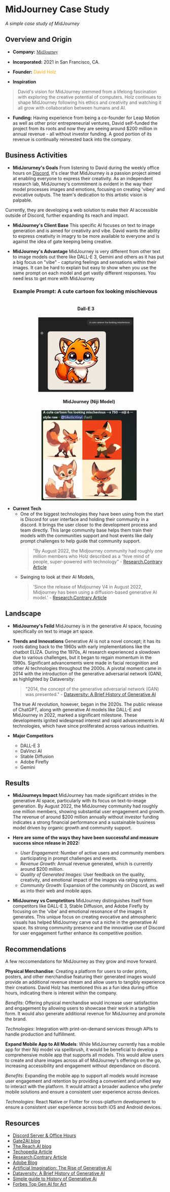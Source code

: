 # MidJourney Case Study

*A simple case study of MidJourney*

## Overview and Origin

* **Company:** <span style="font-family:cursive">[MidJourney](https://www.midjourney.com/home)</span>

* **Incorporated:** 2021 in San Francisco, CA.

* **Founder:**  <span style="color:orange">David Holz</span>

* **Inspiration**
> David's vision for MidJourney stemmed from a lifelong fascination with exploring the creative potential of computers. Holz continues to shape MidJourney following his ethics and creativity and watching it all grow with collaboration between humans and AI.

* **Funding:** Having experience from being a co-founder for Leap Motion as well as other prior entrepreneurial ventures, David self-funded the project from its roots and now they are seeing around $200 million in annual revenue - all without investor funding. A good portion of its revenue is continually reinvested back into the company.

## Business Activities

* **MidJorurney's Goals** From listening to David during the weekly office hours on [Discord](https://discord.gg/midjourney), it's clear that MidJourney is a passion project aimed at enabling everyone to express their creativity. As an independent research lab, MidJourney's commitment is evident in the way their model processes images and emotions, focusing on creating 'vibey' and evocative outputs. The team's dedication to this artistic vision is palpable.

Currently, they are developing a web solution to make their AI accessible outside of Discord, further expanding its reach and impact.

* **MidJourney's Client Base** This specific AI focuses on text to image generation and is aimed for creativity and vibe. David wants the ability to express creativity in imagry to be more available to everyone and is against the idea of gate keeping being creative.

* **MidJourney's Advantage** MidJourney is very different from other text to image models out there like DALL-E 3, Gemini and others as it has put a big focus on "vibe" - capturing feelings and sensations within their images. It can be hard to explain but easy to show when you use the same prompt on each model and get vastly different responses. You need less to get more with MidJourney

<div align="center">
  <h3>Example Prompt: A cute cartoon fox looking mischievous</h3>
  <ul style="list-style-type:none;">
  <li style="display:inline-block; text-align:center; margin-right:20px;">
    <h4>Dall-E 3</h4>
    <img src="Images/GPT%20Example.png" alt="GPT Example" width="300">
  </li>
  <li style="display:inline-block; text-align:center;">
    <h4>MidJourney (Niji Model)</h4>
    <img src="Images/MidJourneyExample.png" alt="MidJ Example" width="300">
  </li>
</ul>
</div>

* **Current Tech** 
    * One of the biggest technologies they have been using from the start is Discord for user interface and holding their community in a discord. It brings the user closer to the development process and team directly. This large community base helps them train their models with the communities support and host events like daily prompt challenges to help guide that community support.
        > "By August 2022, the Midjourney community had roughly one million members who Holz described as a “hive mind of people, super-powered with technology” - [Research.Contrary Article](https://research.contrary.com/reports/midjourney)
    * Swinging to look at their AI Models, 
        > 'Since the release of Midjourney V4 in August 2022, Midjourney has been using a diffusion-based generative AI model.' - [Research.Contrary Article](https://research.contrary.com/reports/midjourney)

## Landscape

* **MidJourney's Feild** MidJourney is in the generative AI space, focusing specifically on text to image art space.

* **Trends and Innovations** 
  Generative AI is not a novel concept; it has its roots dating back to the 1960s with early implementations like the chatbot ELIZA. During the 1970s, AI research experienced a slowdown due to various challenges, but it began to regain momentum in the 1990s. Significant advancements were made in facial recognition and other AI technologies throughout the 2000s. A pivotal moment came in 2014 with the introduction of the generative adversarial network (GAN), as highlighted by Dataversity: 

    >"2014, the concept of the generative adversarial network (GAN) was presented." - [Dataversity: A Brief History of Generative AI](https://www.dataversity.net/a-brief-history-of-generative-ai/)

  The true AI revolution, however, began in the 2020s. The public release of ChatGPT, along with generative AI models like DALL-E and MidJourney in 2022, marked a significant milestone. These developments ignited widespread interest and rapid advancements in AI technologies, which have since proliferated across various industries.
    
* **Major Competitors** 
    - DALL-E 3
    - DaVinci AI
    - Stable Diffusion
    - Adobe Firefly
    - Gemini

## Results

* **MidJourneys Impact** MidJourney has made significant strides in the generative AI space, particularly with its focus on text-to-image generation. By August 2022, the MidJourney community had roughly one million members, showing substantial user engagement and growth. The revenue of around $200 million annually without investor funding indicates a strong financial performance and a sustainable business model driven by organic growth and community support.

* **Here are some of the ways they have been successful and measure success since release in 2022:**
  - _User Engagement:_ Number of active users and community members participating in prompt challenges and events.
  - _Revenue Growth:_ Annual revenue generated, which is currently around $200 million.
  - _Quality of Generated Images:_ User feedback on the quality, creativity, and emotional impact of the images via rating systems.
  - _Community Growth:_ Expansion of the community on Discord, as well as into their web and mobile apps.

* **MidJourney vs Comptetitors**
MidJourney distinguishes itself from competitors like DALL-E 3, Stable Diffusion, and Adobe Firefly by focusing on the 'vibe' and emotional resonance of the images it generates. This unique focus on creating evocative and atmospheric visuals has helped MidJourney carve out a niche in the generative AI space. Its strong community presence and the innovative use of Discord for user engagement further enhance its competitive position.


## Recommendations

A few reccomendations for MidJourney as they grow and move forward.

**Physical Merchandise**: Creating a platform for users to order prints, posters, and other merchandise featuring their generated images would provide an additional revenue stream and allow users to tangibly experience their creations. David Holz has mentioned this as a fun idea during office hours, indicating there is interest within the company.

  *Benefits*: Offering physical merchandise would increase user satisfaction and engagement by allowing users to showcase their work in a tangible form. It would also generate additional revenue for MidJourney and promote the brand.

  *Technologies*: Integration with print-on-demand services through APIs to handle production and fulfillment.

**Expand Mobile App to All Models**: While MidJourney currently has a mobile app for their Niji model via spellbrush, it would be beneficial to develop a comprehensive mobile app that supports all models. This would allow users to create and share images across all of MidJourney's offerings on the go, increasing accessibility and engagement without dependance on discord.

  *Benefits*: Expanding the mobile app to support all models would increase user engagement and retention by providing a convenient and unified way to interact with the platform. It would attract a broader audience who prefer mobile solutions and ensure a consistent user experience across devices.

  *Technologies*: React Native or Flutter for cross-platform development to ensure a consistent user experience across both iOS and Android devices.

## Resources

* [Discord Server & Office Hours](https://discord.gg/midjourney)
* [Gate2AI blog](https://www.gate2ai.com/midjourney/who-owns-midjourney.html#:~:text=Midjourney%2C%20a%20pioneering%20software%20and,the%20limits%20of%20creative%20AI.)
* [The.Reach.AI blog](https://thereach.ai/2023/09/06/midjourney-the-200-million-design-tool-that-never-raised-money/)
* [Techopedia Article](https://www.techopedia.com/definition/midjourney)
* [Research.Contrary Article](https://research.contrary.com/reports/midjourney)
* [Adobe Blog](https://blog.adobe.com/en/publish/2024/04/22/age-generative-ai-over-half-americans-have-used-generative-ai-most-believe-will-help-them-be-more-creative)
* [Artificial Imagination: The Rise of Generative AI](https://executive.berkeley.edu/thought-leadership/blog/artificial-imagination-rise-generative-ai)
* [Dataversity: A Brief History of Generative AI](https://www.dataversity.net/a-brief-history-of-generative-ai/)
* [Simple guide to History of Generative Ai](https://bernardmarr.com/a-simple-guide-to-the-history-of-generative-ai/)
* [Forbes Top Gen AI for Art](https://www.forbes.com/sites/bernardmarr/2024/05/09/the-top-generative-ai-tools-for-art-and-design/)
